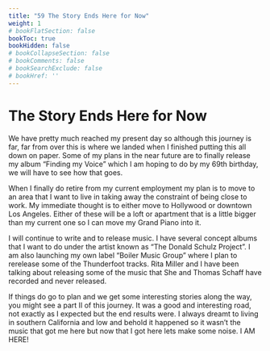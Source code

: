 ```yaml
---
title: "59 The Story Ends Here for Now"
weight: 1
# bookFlatSection: false
bookToc: true
bookHidden: false
# bookCollapseSection: false
# bookComments: false
# bookSearchExclude: false
# bookHref: ''
---
```

# The Story Ends Here for Now
We have pretty much reached my present day so although this journey is far, far from over this is where we landed when I finished putting this all down on paper. Some of my plans in the near future are to finally release my album “Finding my Voice” which I am hoping to do by my 69th birthday, we will have to see how that goes.

When I finally do retire from my current employment my plan is to move to an area that I want to live in taking away the constraint of being close to work. My immediate thought is to either move to Hollywood or downtown Los Angeles. Either of these will be a loft or apartment that is a little bigger than my current one so I can move my Grand Piano into it.

I will continue to write and to release music. I have several concept albums that I want to do under the artist known as “The Donald Schulz Project”. I am also launching my own label “Boiler Music Group” where I plan to rerelease some of the Thunderfoot tracks. Rita Miller and I have been talking about releasing some of the music that She and Thomas Schaff have recorded and never released. 

If things do go to plan and we get some interesting stories along the way, you might see a part II of this journey. It was a good and interesting road, not exactly as I expected but the end results were. I always dreamt to living in southern California and low and behold it happened so it wasn’t the music that got me here but now that I got here lets make some noise. I AM HERE!    